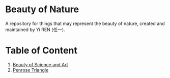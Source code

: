 # Beauty of Nature
A repository for things that may represent the beauty of nature, created and maintained by Yi REN (任一).

# Table of Content
1. [Beauty of Science and Art](https://github.com/nmrenyi/beauty-of-nature/blob/main/beauty-of-science-and-art-renyi-20221024.pdf)
2. [Penrose Triangle](penrose-triangle.md)
